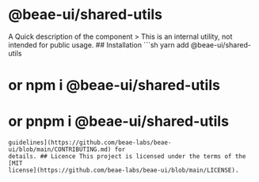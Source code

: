 # @beae-ui/shared-utils

A Quick description of the component > This is an internal utility, not intended
for public usage. ## Installation ```sh yarn add @beae-ui/shared-utils

# or npm i @beae-ui/shared-utils

# or pnpm i @beae-ui/shared-utils

```## Contribution Yes please! See the [contributing
guidelines](https://github.com/beae-labs/beae-ui/blob/main/CONTRIBUTING.md) for
details. ## Licence This project is licensed under the terms of the [MIT
license](https://github.com/beae-labs/beae-ui/blob/main/LICENSE).
```

